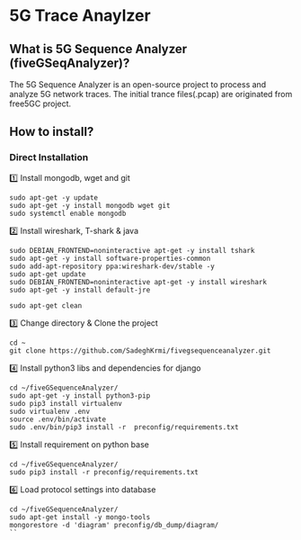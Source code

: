# 5G Trace Anaylzer

## What is 5G Sequence Analyzer (fiveGSeqAnalyzer)?
The 5G Sequence Analyzer is an open-source project to process and analyze 5G network traces.
The initial trance files(.pcap) are originated from free5GC project.

## How to install?
### Direct Installation
:one: Install mongodb, wget and git
```
sudo apt-get -y update
sudo apt-get -y install mongodb wget git
sudo systemctl enable mongodb
```

:two: Install wireshark, T-shark & java
```
sudo DEBIAN_FRONTEND=noninteractive apt-get -y install tshark
sudo apt-get -y install software-properties-common
sudo add-apt-repository ppa:wireshark-dev/stable -y
sudo apt-get update
sudo DEBIAN_FRONTEND=noninteractive apt-get -y install wireshark
sudo apt-get -y install default-jre

sudo apt-get clean
```

3️⃣ Change directory & Clone the project
```
cd ~
git clone https://github.com/SadeghKrmi/fivegsequenceanalyzer.git
```

4️⃣ Install python3 libs and dependencies for django
```
cd ~/fiveGSequenceAnalyzer/
sudo apt-get -y install python3-pip
sudo pip3 install virtualenv
sudo virtualenv .env
source .env/bin/activate
sudo .env/bin/pip3 install -r  preconfig/requirements.txt
```

5️⃣ Install requirement on python base
```
cd ~/fiveGSequenceAnalyzer/
sudo pip3 install -r preconfig/requirements.txt
```

6️⃣ Load protocol settings into database
```
cd ~/fiveGSequenceAnalyzer/
sudo apt-get install -y mongo-tools
mongorestore -d 'diagram' preconfig/db_dump/diagram/
``
